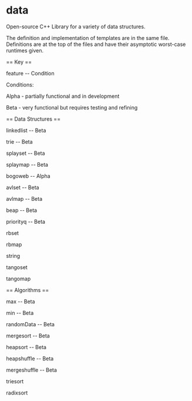data
====

Open-source C++ Library for a variety of data structures.

The definition and implementation of templates are in the same file. Definitions are at the top of the files and have their asymptotic worst-case runtimes given.

== Key ==

feature -- Condition

Conditions:

Alpha - partially functional and in development

Beta - very functional but requires testing and refining

== Data Structures ==

linkedlist -- Beta

trie -- Beta

splayset -- Beta

splaymap -- Beta

bogoweb -- Alpha

avlset -- Beta

avlmap -- Beta

beap -- Beta

priorityq -- Beta

rbset

rbmap

string

tangoset

tangomap

== Algorithms ==

max -- Beta

min -- Beta

randomData -- Beta

mergesort -- Beta

heapsort -- Beta

heapshuffle -- Beta

mergeshuffle -- Beta

triesort

radixsort
